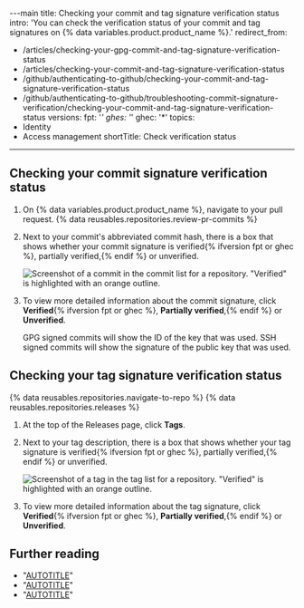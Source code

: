 ---main
title: Checking your commit and tag signature verification status
intro: 'You can check the verification status of your commit and tag signatures on {% data variables.product.product_name %}.'
redirect_from:
  - /articles/checking-your-gpg-commit-and-tag-signature-verification-status
  - /articles/checking-your-commit-and-tag-signature-verification-status
  - /github/authenticating-to-github/checking-your-commit-and-tag-signature-verification-status
  - /github/authenticating-to-github/troubleshooting-commit-signature-verification/checking-your-commit-and-tag-signature-verification-status
versions:
  fpt: '*'
  ghes: '*'
  ghec: '*'
topics:
  - Identity
  - Access management
shortTitle: Check verification status
---

## Checking your commit signature verification status

1. On {% data variables.product.product_name %}, navigate to your pull request.
{% data reusables.repositories.review-pr-commits %}
1. Next to your commit's abbreviated commit hash, there is a box that shows whether your commit signature is verified{% ifversion fpt or ghec %}, partially verified,{% endif %} or unverified.

   ![Screenshot of a commit in the commit list for a repository. "Verified" is highlighted with an orange outline.](/assets/images/help/commits/verified-commit.png)
1. To view more detailed information about the commit signature, click **Verified**{% ifversion fpt or ghec %}, **Partially verified**,{% endif %} or **Unverified**.

   GPG signed commits will show the ID of the key that was used. SSH signed commits will show the signature of the public key that was used.

## Checking your tag signature verification status

{% data reusables.repositories.navigate-to-repo %}
{% data reusables.repositories.releases %}
1. At the top of the Releases page, click **Tags**.
1. Next to your tag description, there is a box that shows whether your tag signature is verified{% ifversion fpt or ghec %}, partially verified,{% endif %} or unverified.

   ![Screenshot of a tag in the tag list for a repository. "Verified" is highlighted with an orange outline.](/assets/images/help/commits/gpg-signed-tag-verified.png)
1. To view more detailed information about the tag signature, click **Verified**{% ifversion fpt or ghec %}, **Partially verified**,{% endif %} or **Unverified**.

## Further reading

* "[AUTOTITLE](/authentication/managing-commit-signature-verification/about-commit-signature-verification)"
* "[AUTOTITLE](/authentication/managing-commit-signature-verification/signing-commits)"
* "[AUTOTITLE](/authentication/managing-commit-signature-verification/signing-tags)"
